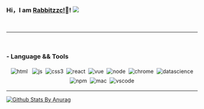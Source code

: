### Hi，I am [Rabbitzzc!](https://github.com/Rabbitzzc)👋! ![](https://pronoun.cyou/x/y?subject=He&object=Him&height=20)
<br/>


*************

<br />

### - Language && Tools

<p align="center">

<!-- svg 仓库 https://github.com/MikeCodesDotNET/ColoredBadges -->

 <img src="https://github.com/Rabbitzzc/Rabbitzzc/blob/master/svgs/coloredBadges/svg/dev/languages/html.svg" alt="html" style="vertical-align:top; margin:4px">    
<img src="https://github.com/Rabbitzzc/Rabbitzzc/blob/master/svgs/coloredBadges/svg/dev/languages/js.svg" alt="js" style="vertical-align:top; margin:4px"><img src="https://github.com/Rabbitzzc/Rabbitzzc/blob/master/svgs/coloredBadges/svg/dev/languages/css3.svg" alt="css3" style="vertical-align:top; margin:4px"><img src="https://github.com/Rabbitzzc/Rabbitzzc/blob/master/svgs/coloredBadges/svg/dev/frameworks/react.svg" alt="react" style="vertical-align:top; margin:4px"><img src="https://github.com/Rabbitzzc/Rabbitzzc/blob/master/svgs/coloredBadges/svg/dev/frameworks/vue.svg" alt="vue" style="vertical-align:top; margin:4px"><img src="https://github.com/Rabbitzzc/Rabbitzzc/blob/master/svgs/coloredBadges/svg/dev/frameworks/nodejs.svg" alt="node" style="vertical-align:top; margin:4px"><img src="https://github.com/Rabbitzzc/Rabbitzzc/blob/master/svgs/coloredBadges/svg/dev/misc/chrome.svg" alt="chrome" style="vertical-align:top; margin:4px"><img src="https://github.com/Rabbitzzc/Rabbitzzc/blob/master/svgs/coloredBadges/svg/dev/misc/web.svg" alt="datascience" style="vertical-align:top; margin:4px"><img src="https://github.com/Rabbitzzc/Rabbitzzc/blob/master/svgs/coloredBadges/svg/dev/services/npm.svg" alt="npm" style="vertical-align:top; margin:4px"><img src="https://github.com/Rabbitzzc/Rabbitzzc/blob/master/svgs/coloredBadges/svg/devices/mac.svg" alt="mac" style="vertical-align:top; margin:4px"><img src="https://github.com/Rabbitzzc/Rabbitzzc/blob/master/svgs/coloredBadges/svg/dev/tools/visualstudio_code.svg" alt="vscode" style="vertical-align:top; margin:4px">

</p>

<!-- ### - Blogs 🌱

<p align="center">
<img src="https://github.com/Rabbitzzc/Rabbitzzc/blob/master/svgs/coloredBadges/svg/blogs/devto.svg">
</p> -->

<!-- ### - Podcast ⚡️
<p align="center">
  <img src="https://github.com/Rabbitzzc/Rabbitzzc/blob/master/svgs/coloredBadges/svg/streaming/podcast.svg"> 
</p> -->


***********************************


[![Github Stats By Anurag](https://github-readme-stats.vercel.app/api?username=Rabbitzzc&show_icons=true&title_color=fff&icon_color=79ff97&text_color=9f9f9f&bg_color=151515)](https://github.com/anuraghazra/github-readme-stats)

